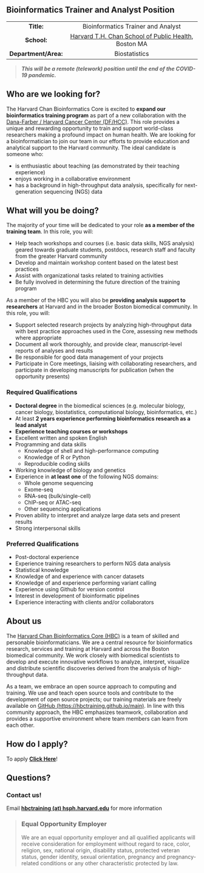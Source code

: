 ## Bioinformatics Trainer and Analyst Position

|             |    |
|:------------------------:|:-----------------------------------------:|
| **Title:**  | Bioinformatics Trainer and Analyst| 
| **School:**  |  [Harvard T.H. Chan School of Public Health](https://www.hsph.harvard.edu/), Boston MA| 
| **Department/Area:** | Biostatistics | 


> ***This will be a remote (telework) position until the end of the COVID-19 pandemic.***

## Who are we looking for?

The Harvard Chan Bioinformatics Core is excited to **expand our bioinformatics training program** as part of a new collaboration with the [Dana-Farber / Harvard Cancer Center (DF/HCC)](https://www.dfhcc.harvard.edu/). This role provides a unique and rewarding opportunity to train and support world-class researchers making a profound impact on human health. We are looking for a bioinformatician to join our team in our efforts to provide education and analytical support to the Harvard community. The ideal candidate is someone who:

* is enthusiastic about teaching (as demonstrated by their teaching experience)
* enjoys working in a collaborative environment
* has a background in high-throughput data analysis, specifically for next-generation sequencing (NGS) data


## What will you be doing?

The majority of your time will be dedicated to your role **as a member of the training team**. In this role, you will:

* Help teach workshops and courses (i.e. basic data skills, NGS analysis) geared towards graduate students, postdocs, research staff and faculty from the greater Harvard community 
* Develop and maintain workshop content based on the latest best practices
* Assist with organizational tasks related to training activities
* Be fully involved in determining the future direction of the training program

As a member of the HBC you will also be **providing analysis support to researchers** at Harvard and in the broader Boston biomedical community. In this role, you will:

* Support selected research projects by analyzing high-throughput data with best practice approaches used in the Core, assessing new methods where appropriate
* Document all work thoroughly, and provide clear, manuscript-level reports of analyses and results
* Be responsible for good data management of your projects
* Participate in Core meetings, liaising with collaborating researchers, and participate in developing manuscripts for publication (when the opportunity presents)


### Required Qualifications	
* **Doctoral degree** in the biomedical sciences (e.g. molecular biology, cancer biology, biostatistics, computational biology, bioinformatics, etc.)
* At least **2 years experience performing bioinformatics research as a lead analyst**
* **Experience teaching courses or workshops**
* Excellent written and spoken English
* Programming and data skills
  * Knowledge of shell and high-performance computing
  * Knowledge of R or Python
  * Reproducible coding skills
* Working knowledge of biology and genetics
* Experience in **at least one** of the following NGS domains:
  * Whole genome sequencing
  * Exome-seq
  * RNA-seq (bulk/single-cell)
  * ChIP-seq or ATAC-seq
  * Other sequencing applications
* Proven ability to interpret and analyze large data sets and present results
* Strong interpersonal skills

### Preferred Qualifications
* Post-doctoral experience
* Experience training researchers to perform NGS data analysis
* Statistical knowledge
* Knowledge of and experience with cancer datasets
* Knowledge of and experience performing variant calling
* Experience using Github for version control
* Interest in development of bioinformatic pipelines
* Experience interacting with clients and/or collaborators


## About us
The [Harvard Chan Bioinformatics Core (HBC)](https://bioinformatics.sph.harvard.edu/) is a team of skilled and personable bioinformaticians. We are a central resource for bioinformatics research, services and training at Harvard and across the Boston biomedical community. We work closely with biomedical scientists to develop and execute innovative workflows to analyze, interpret, visualize and distribute scientific discoveries derived from the analysis of high-throughput data.

As a team, we embrace an open source approach to computing and training. We use and teach open source tools and contribute to the development of open source projects; our training materials are freely available on [GitHub (https://hbctraining.github.io/main)](https://hbctraining.github.io/main). In line with this community approach, the HBC emphasizes teamwork, collaboration and provides a supportive environment where team members can learn from each other.


## How do I apply?

To apply **[Click Here](https://academicpositions.harvard.edu/postings/9711)**!


## Questions?

### Contact us!
Email	**[hbctraining (at) hsph.harvard.edu](mailto:hbctraining@hsph.harvard.edu)** for more information


> ### Equal Opportunity Employer	
> We are an equal opportunity employer and all qualified applicants will receive consideration for employment without regard to race, color, religion, sex, national origin, disability status, protected veteran status, gender identity, sexual orientation, pregnancy and pregnancy-related conditions or any other characteristic protected by law.




